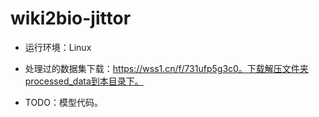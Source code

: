 # wiki2bio-jittor

- 运行环境：Linux

- 处理过的数据集下载：https://wss1.cn/f/731ufp5g3c0。下载解压文件夹processed_data到本目录下。

- TODO：模型代码。